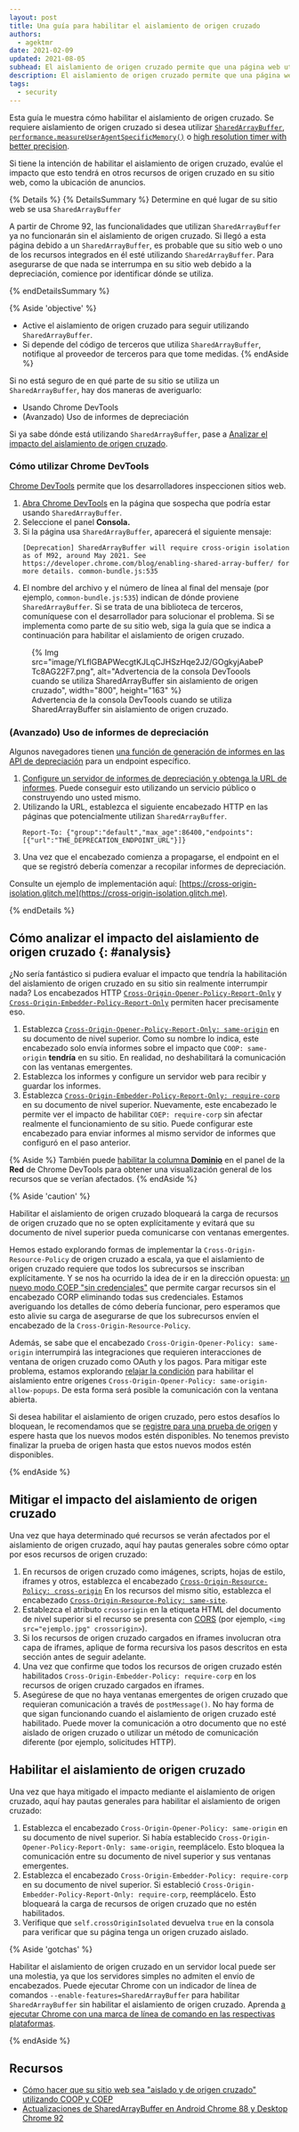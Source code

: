 ```yaml
---
layout: post
title: Una guía para habilitar el aislamiento de origen cruzado
authors:
  - agektmr
date: 2021-02-09
updated: 2021-08-05
subhead: El aislamiento de origen cruzado permite que una página web utilice funciones potentes como SharedArrayBuffer. Este artículo explica cómo habilitar aislamiento del origen cruzado en su sitio web.
description: El aislamiento de origen cruzado permite que una página web utilice funciones potentes como SharedArrayBuffer. Este artículo explica cómo habilitar aislamiento del origen cruzado en su sitio web.
tags:
  - security
---
```


Esta guía le muestra cómo habilitar el aislamiento de origen cruzado. Se requiere aislamiento de origen cruzado si desea utilizar [`SharedArrayBuffer`](/monitor-total-page-memory-usage/), [`performance.measureUserAgentSpecificMemory()`](https://developer.chrome.com/blog/cross-origin-isolated-hr-timers/) o [high resolution timer with better precision](https://developer.chrome.com/blog/cross-origin-isolated-hr-timers/).

Si tiene la intención de habilitar el aislamiento de origen cruzado, evalúe el impacto que esto tendrá en otros recursos de origen cruzado en su sitio web, como la ubicación de anuncios.

{% Details %} {% DetailsSummary %} Determine en qué lugar de su sitio web se usa `SharedArrayBuffer`

A partir de Chrome 92, las funcionalidades que utilizan `SharedArrayBuffer` ya no funcionarán sin el aislamiento de origen cruzado. Si llegó a esta página debido a un `SharedArrayBuffer`, es probable que su sitio web o uno de los recursos integrados en él esté utilizando `SharedArrayBuffer`. Para asegurarse de que nada se interrumpa en su sitio web debido a la depreciación, comience por identificar dónde se utiliza.

{% endDetailsSummary %}

{% Aside 'objective' %}

- Active el aislamiento de origen cruzado para seguir utilizando `SharedArrayBuffer`.
- Si depende del código de terceros que utiliza `SharedArrayBuffer`, notifique al proveedor de terceros para que tome medidas. {% endAside %}

Si no está seguro de en qué parte de su sitio se utiliza un `SharedArrayBuffer`, hay dos maneras de averiguarlo:

- Usando Chrome DevTools
- (Avanzado) Uso de informes de depreciación

Si ya sabe dónde está utilizando `SharedArrayBuffer`, pase a [Analizar el impacto del aislamiento de origen cruzado](#analysis).

### Cómo utilizar Chrome DevTools

[Chrome DevTools](https://developer.chrome.com/docs/devtools/open/) permite que los desarrolladores inspeccionen sitios web.

1. [Abra Chrome DevTools](https://developer.chrome.com/docs/devtools/open/) en la página que sospecha que podría estar usando `SharedArrayBuffer`.
2. Seleccione el panel **Consola.**
3. Si la página usa `SharedArrayBuffer`, aparecerá el siguiente mensaje:
    ```text
    [Deprecation] SharedArrayBuffer will require cross-origin isolation as of M92, around May 2021. See https://developer.chrome.com/blog/enabling-shared-array-buffer/ for more details. common-bundle.js:535
    ```
4. El nombre del archivo y el número de línea al final del mensaje (por ejemplo, `common-bundle.js:535`) indican de dónde proviene `SharedArrayBuffer`. Si se trata de una biblioteca de terceros, comuníquese con el desarrollador para solucionar el problema. Si se implementa como parte de su sitio web, siga la guía que se indica a continuación para habilitar el aislamiento de origen cruzado.

<figure>{% Img src="image/YLflGBAPWecgtKJLqCJHSzHqe2J2/GOgkyjAabePTc8AG22F7.png", alt="Advertencia de la consola DevToools cuando se utiliza SharedArrayBuffer sin aislamiento de origen cruzado", width="800", height="163" %} <figcaption>  Advertencia de la consola DevToools cuando se utiliza SharedArrayBuffer sin aislamiento de origen cruzado.</figcaption></figure>

### (Avanzado) Uso de informes de depreciación

Algunos navegadores tienen [una función de generación de informes en las API de depreciación](https://wicg.github.io/deprecation-reporting/) para un endpoint específico.

1. [Configure un servidor de informes de depreciación y obtenga la URL de informes](/coop-coep/#set-up-reporting-endpoint). Puede conseguir esto utilizando un servicio público o construyendo uno usted mismo.
2. Utilizando la URL, establezca el siguiente encabezado HTTP en las páginas que potencialmente utilizan `SharedArrayBuffer`.
    ```http
    Report-To: {"group":"default","max_age":86400,"endpoints":[{"url":"THE_DEPRECATION_ENDPOINT_URL"}]}
    ```
3. Una vez que el encabezado comienza a propagarse, el endpoint en el que se registró debería comenzar a recopilar informes de depreciación.

Consulte un ejemplo de implementación aquí: [https://cross-origin-isolation.glitch.me](https://cross-origin-isolation.glitch.me).

{% endDetails %}

## Cómo analizar el impacto del aislamiento de origen cruzado {: #analysis}

¿No sería fantástico si pudiera evaluar el impacto que tendría la habilitación del aislamiento de origen cruzado en su sitio sin realmente interrumpir nada? Los encabezados HTTP [`Cross-Origin-Opener-Policy-Report-Only`](https://developer.mozilla.org/docs/Web/HTTP/Headers/Cross-Origin-Opener-Policy) y [`Cross-Origin-Embedder-Policy-Report-Only`](https://developer.mozilla.org/docs/Web/HTTP/Headers/Cross-Origin-Embedder-Policy) permiten hacer precisamente eso.

1. Establezca [`Cross-Origin-Opener-Policy-Report-Only: same-origin`](/coop-coep/#1.-set-the-cross-origin-opener-policy:-same-origin-header-on-the-top-level-document) en su documento de nivel superior. Como su nombre lo indica, este encabezado solo envía informes sobre el impacto que `COOP: same-origin` **tendría** en su sitio. En realidad, no deshabilitará la comunicación con las ventanas emergentes.
2. Establezca los informes y configure un servidor web para recibir y guardar los informes.
3. Establezca [`Cross-Origin-Embedder-Policy-Report-Only: require-corp`](/coop-coep/#3.-use-the-coep-report-only-http-header-to-assess-embedded-resources) en su documento de nivel superior. Nuevamente, este encabezado le permite ver el impacto de habilitar `COEP: require-corp` sin afectar realmente el funcionamiento de su sitio. Puede configurar este encabezado para enviar informes al mismo servidor de informes que configuró en el paso anterior.

{% Aside %} También puede [habilitar la columna **Dominio**](https://developer.chrome.com/docs/devtools/network/#information) en el panel de la **Red** de Chrome DevTools para obtener una visualización general de los recursos que se verían afectados. {% endAside %}

{% Aside 'caution' %}

Habilitar el aislamiento de origen cruzado bloqueará la carga de recursos de origen cruzado que no se opten explícitamente y evitará que su documento de nivel superior pueda comunicarse con ventanas emergentes.

Hemos estado explorando formas de implementar la `Cross-Origin-Resource-Policy` de origen cruzado a escala, ya que el aislamiento de origen cruzado requiere que todos los subrecursos se inscriban explícitamente. Y se nos ha ocurrido la idea de ir en la dirección opuesta: [un nuevo modo COEP "sin credenciales"](https://github.com/mikewest/credentiallessness/) que permite cargar recursos sin el encabezado CORP eliminando todas sus credenciales. Estamos averiguando los detalles de cómo debería funcionar, pero esperamos que esto alivie su carga de asegurarse de que los subrecursos envíen el encabezado de la `Cross-Origin-Resource-Policy`.

Además, se sabe que el encabezado `Cross-Origin-Opener-Policy: same-origin` interrumpirá las integraciones que requieren interacciones de ventana de origen cruzado como OAuth y los pagos. Para mitigar este problema, estamos explorando [relajar la condición](https://github.com/whatwg/html/issues/6364) para habilitar el aislamiento entre orígenes `Cross-Origin-Opener-Policy: same-origin-allow-popups`. De esta forma será posible la comunicación con la ventana abierta.

Si desea habilitar el aislamiento de origen cruzado, pero estos desafíos lo bloquean, le recomendamos que se [registre para una prueba de origen](https://developer.chrome.com/blog/enabling-shared-array-buffer/#origin-trial) y espere hasta que los nuevos modos estén disponibles. No tenemos previsto finalizar la prueba de origen hasta que estos nuevos modos estén disponibles.

{% endAside %}

## Mitigar el impacto del aislamiento de origen cruzado

Una vez que haya determinado qué recursos se verán afectados por el aislamiento de origen cruzado, aquí hay pautas generales sobre cómo optar por esos recursos de origen cruzado:

1. En recursos de origen cruzado como imágenes, scripts, hojas de estilo, iframes y otros, establezca el encabezado [`Cross-Origin-Resource-Policy: cross-origin`](https://resourcepolicy.fyi/#cross-origin) En los recursos del mismo sitio, establezca el encabezado [`Cross-Origin-Resource-Policy: same-site`](https://resourcepolicy.fyi/#same-origin).
2. Establezca el atributo `crossorigin` en la etiqueta HTML del documento de nivel superior si el recurso se presenta con [CORS](/cross-origin-resource-sharing/) (por ejemplo, `<img src="ejemplo.jpg" crossorigin>`).
3. Si los recursos de origen cruzado cargados en iframes involucran otra capa de iframes, aplique de forma recursiva los pasos descritos en esta sección antes de seguir adelante.
4. Una vez que confirme que todos los recursos de origen cruzado estén habilitados `Cross-Origin-Embedder-Policy: require-corp` en los recursos de origen cruzado cargados en iframes.
5. Asegúrese de que no haya ventanas emergentes de origen cruzado que requieran comunicación a través de `postMessage()`. No hay forma de que sigan funcionando cuando el aislamiento de origen cruzado esté habilitado. Puede mover la comunicación a otro documento que no esté aislado de origen cruzado o utilizar un método de comunicación diferente (por ejemplo, solicitudes HTTP).

## Habilitar el aislamiento de origen cruzado

Una vez que haya mitigado el impacto mediante el aislamiento de origen cruzado, aquí hay pautas generales para habilitar el aislamiento de origen cruzado:

1. Establezca el encabezado `Cross-Origin-Opener-Policy: same-origin` en su documento de nivel superior. Si había establecido `Cross-Origin-Opener-Policy-Report-Only: same-origin`, reemplácelo. Esto bloquea la comunicación entre su documento de nivel superior y sus ventanas emergentes.
2. Establezca el encabezado `Cross-Origin-Embedder-Policy: require-corp` en su documento de nivel superior. Si estableció `Cross-Origin-Embedder-Policy-Report-Only: require-corp`, reemplácelo. Esto bloqueará la carga de recursos de origen cruzado que no estén habilitados.
3. Verifique que `self.crossOriginIsolated` devuelva `true` en la consola para verificar que su página tenga un origen cruzado aislado.

{% Aside 'gotchas' %}

Habilitar el aislamiento de origen cruzado en un servidor local puede ser una molestia, ya que los servidores simples no admiten el envío de encabezados. Puede ejecutar Chrome con un indicador de línea de comandos `--enable-features=SharedArrayBuffer` para habilitar `SharedArrayBuffer` sin habilitar el aislamiento de origen cruzado. Aprenda [a ejecutar Chrome con una marca de línea de comando en las respectivas plataformas](https://www.chromium.org/developers/how-tos/run-chromium-with-flags).

{% endAside %}

## Recursos

- [Cómo hacer que su sitio web sea "aislado y de origen cruzado" utilizando COOP y COEP](/coop-coep/)
- [Actualizaciones de SharedArrayBuffer en Android Chrome 88 y Desktop Chrome 92](https://developer.chrome.com/blog/enabling-shared-array-buffer/)
